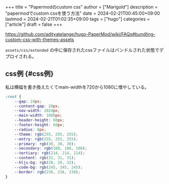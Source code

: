 +++
title = "Papermodのcustom css"
author = ["Marigold"]
description = "papermodでcustom cssを使う方法"
date = 2024-02-21T00:45:00+09:00
lastmod = 2024-02-21T01:02:35+09:00
tags = ["hugo"]
categories = ["article"]
draft = false
+++

<https://github.com/adityatelange/hugo-PaperMod/wiki/FAQs#bundling-custom-css-with-themes-assets>

`assets/css/extended` の中に保存されたcssファイルはバンドルされた状態でデプロイされる。


## css例 {#css例}

私は横幅を書き換えたくてmain-widthを720から1080に増やしている。

```css
:root {
    --gap: 24px;
    --content-gap: 20px;
    --nav-width: 1024px;
    --main-width: 1080px;
    --header-height: 60px;
    --footer-height: 60px;
    --radius: 8px;
    --theme: rgb(255, 255, 255);
    --entry: rgb(255, 255, 255);
    --primary: rgb(30, 30, 30);
    --secondary: rgb(108, 108, 108);
    --tertiary: rgb(214, 214, 214);
    --content: rgb(31, 31, 31);
    --hljs-bg: rgb(28, 29, 33);
    --code-bg: rgb(245, 245, 245);
    --border: rgb(238, 238, 238);
}
```
